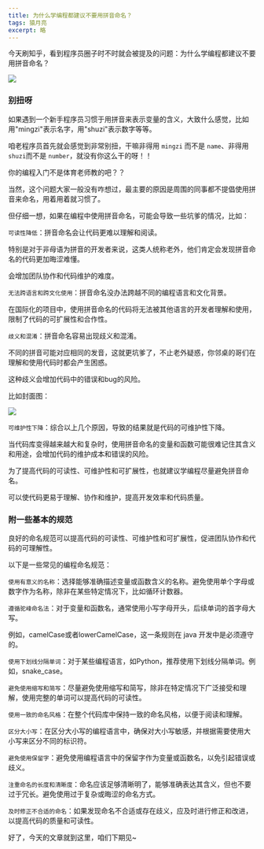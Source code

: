 ```yaml
---
title: 为什么学编程都建议不要用拼音命名？
tags: 猿月亮
excerpt: 略
---
```

今天刷知乎，看到程序员圈子时不时就会被提及的问题：为什么学编程都建议不要用拼音命名？

![](https://moonxw.github.io/blog/assets/imgs/20240229/image-20240224153505781.png)

### 别扭呀

如果遇到一个新手程序员习惯于用拼音来表示变量的含义，大致什么感觉，比如用"mingzi"表示名字，用"shuzi"表示数字等等。

咱老程序员首先就会感觉到非常别扭，干嘛非得用 `mingzi` 而不是 `name`、非得用  `shuzi`而不是 `number`，就没有你这么干的呀！！

你的编程入门不是体育老师教的吧？？

当然，这个问题大家一般没有咋想过，最主要的原因是周围的同事都不提倡使用拼音来命名，用着用着就习惯了。

但仔细一想，如果在编程中使用拼音命名，可能会导致一些坑爹的情况，比如：

`可读性降低`：拼音命名会让代码更难以理解和阅读。

特别是对于非母语为拼音的开发者来说，这类人统称老外，他们肯定会发现拼音命名的代码更加晦涩难懂。

会增加团队协作和代码维护的难度。

`无法跨语言和跨文化使用`：拼音命名没办法跨越不同的编程语言和文化背景。

在国际化的项目中，使用拼音命名的代码将无法被其他语言的开发者理解和使用，限制了代码的可扩展性和合作性。

`歧义和混淆`：拼音命名容易出现歧义和混淆。

不同的拼音可能对应相同的发音，这就更坑爹了，不止老外疑惑，你邻桌的哥们在理解和使用代码时都会产生困惑。

这种歧义会增加代码中的错误和bug的风险。

比如封面图：

![](https://moonxw.github.io/blog/assets/imgs/20240229/image-20240224153505781.png)

`可维护性下降`：综合以上几个原因，导致的结果就是代码的可维护性下降。

当代码库变得越来越大和复杂时，使用拼音命名的变量和函数可能很难记住其含义和用途，会增加代码的维护成本和错误的风险。

为了提高代码的可读性、可维护性和可扩展性，也就建议学编程尽量避免拼音命名。

可以使代码更易于理解、协作和维护，提高开发效率和代码质量。

### 附一些基本的规范

良好的命名规范可以提高代码的可读性、可维护性和可扩展性，促进团队协作和代码的可理解性。

以下是一些常见的编程命名规范：

`使用有意义的名称`：选择能够准确描述变量或函数含义的名称。避免使用单个字母或数字作为名称，除非在某些特定情况下，比如循环计数器。

`遵循驼峰命名法`：对于变量和函数名，通常使用小写字母开头，后续单词的首字母大写。

例如，camelCase或者lowerCamelCase，这一条规则在 java 开发中是必须遵守的。

`使用下划线分隔单词`：对于某些编程语言，如Python，推荐使用下划线分隔单词。例如，snake_case。

`避免使用缩写和简写`：尽量避免使用缩写和简写，除非在特定情况下广泛接受和理解，使用完整的单词可以提高代码的可读性。

`使用一致的命名风格`：在整个代码库中保持一致的命名风格，以便于阅读和理解。

`区分大小写`：在区分大小写的编程语言中，确保对大小写敏感，并根据需要使用大小写来区分不同的标识符。

`避免使用保留字`：避免使用编程语言中的保留字作为变量或函数名，以免引起错误或歧义。

`注重命名的长度和清晰度`：命名应该足够清晰明了，能够准确表达其含义，但也不要过于冗长。避免使用过于复杂或晦涩的命名方式。

`及时修正不合适的命名`：如果发现命名不合适或存在歧义，应及时进行修正和改进，以提高代码的质量和可读性。

好了，今天的文章就到这里，咱们下期见~